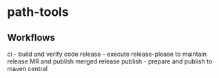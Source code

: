 # path-tools

## Workflows

ci - build and verify code
release - execute release-please to maintain release MR and publish merged release
publish - prepare and publish to maven central
